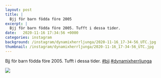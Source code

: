 ```yaml
---
layout: post
title: |
  Bjj för barn födda före 2005
excerpt: |
  Bjj för barn födda före 2005. Tufft i dessa tider.  
date:   2020-11-16 17:34:56 +0000
categories: instagram
background: /instagram/dynamixherrljunga/2020-11-16_17-34-56_UTC.jpg
thumbnail: /instagram/dynamixherrljunga/2020-11-16_17-34-56_UTC.jpg
---
```

Bjj för barn födda före 2005. Tufft i dessa tider. [#bjj](https://www.instagram.com/explore/tags/bjj/) [#dynamixherrljunga](https://www.instagram.com/explore/tags/dynamixherrljunga/)



<img src='/www-dynamix-herrljunga/instagram/dynamixherrljunga/2020-11-16_17-34-56_UTC.jpg' class='img-fluid' />
